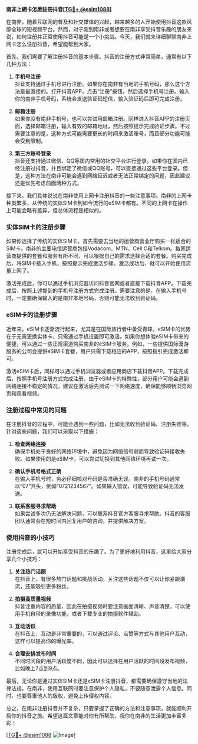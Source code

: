 **南非上網卡怎麽註冊抖音[[TG💪+ @esim1088](https://t.me/s/esim1088)]**

在南非，随着互联网的普及和社交媒体的兴起，越来越多的人开始使用抖音这款风靡全球的短视频平台。然而，对于刚到南非或者想要在南非享受抖音乐趣的朋友来说，如何注册并正常使用抖音可能是一个小挑战。今天，我们就来详细聊聊南非上网卡怎么注册抖音，希望能帮到大家。

首先，我们需要了解注册抖音的基本步骤。抖音的注册方式非常简单，通常有以下几种方法：

1. **手机号注册**  
   抖音支持通过手机号进行注册。如果你在南非有当地的手机号码，那么这个方法是最直接的。打开抖音APP，点击“注册”按钮，然后选择手机号注册。输入你的南非手机号码，系统会发送验证码短信，输入验证码后即可完成注册。

2. **邮箱注册**  
   如果你没有南非手机号，也可以尝试用邮箱注册。同样进入抖音APP的注册页面，选择邮箱注册，输入有效的邮箱地址，然后按照提示完成验证步骤。不过需要注意的是，这种方式可能需要更长的时间来激活账号，而且部分功能可能会受到限制。

3. **第三方账号登录**  
   抖音还支持通过微信、QQ等国内常用的社交平台进行登录。如果你在国内已经注册过抖音，并且绑定了微信或QQ账号，可以直接通过这些平台登录。但是，这种方法在南非可能会遇到网络延迟或者无法正常绑定的问题，因此建议还是优先考虑前面两种方式。

接下来，我们具体说说在南非使用上网卡注册抖音的一些注意事项。南非的上网卡种类繁多，从传统的实体SIM卡到如今流行的eSIM卡都有。不同的上网卡在操作上可能会略有差异，但总体流程是相似的。

### 实体SIM卡的注册步骤

如果你选择了传统的实体SIM卡，首先需要去当地的运营商营业厅购买一张适合的SIM卡。南非的主要电信运营商包括Vodacom、MTN、Cell C和Telkom。每家运营商提供的套餐和服务有所不同，可以根据自己的需求选择合适的套餐。购买完成后，将SIM卡插入手机，按照提示完成激活步骤。激活成功后，就可以开始使用流量上网了。

激活完成后，你可以通过手机浏览器访问抖音官网或者直接下载抖音APP。下载完成后，按照上述提到的手机号注册方式完成注册。需要注意的是，在输入手机号时，一定要确保输入的是南非本地号码，否则可能无法收到验证码。

### eSIM卡的注册步骤

近年来，eSIM卡逐渐流行起来，尤其是在国际旅行者中备受青睐。eSIM卡的优势在于无需更换实体卡，只需通过手机设置即可激活。如果你想体验eSIM卡带来的便捷，可以通过一些正规渠道购买南非的eSIM卡服务。例如，一些提供国际漫游服务的公司会提供eSIM卡套餐，用户只需下载相应的APP，按照指引完成激活即可。

激活eSIM卡后，同样可以通过手机浏览器或者应用商店下载抖音APP。下载完成后，按照手机号注册方式完成注册。由于eSIM卡的特殊性，部分用户可能会遇到网络连接不稳定的情况，建议在激活后先测试一下网络速度，确保能够顺畅浏览网页和观看视频。

### 注册过程中常见的问题

在注册抖音的过程中，可能会遇到一些问题，比如无法收到验证码、注册失败等。针对这些问题，我们可以采取以下措施：

1. **检查网络连接**  
   确保手机处于良好的网络环境中，避免因为网络信号弱而导致验证码接收失败。如果使用的是eSIM卡，可以尝试切换到其他网络环境再试一次。

2. **确认手机号格式正确**  
   在输入手机号时，务必仔细核对号码是否准确无误。南非的手机号码通常以“07”开头，例如“0721234567”。如果输入错误，可能导致验证码无法发送。

3. **联系客服寻求帮助**  
   如果尝试多次仍无法解决问题，可以联系抖音官方客服寻求帮助。抖音的客服团队通常会在短时间内回复用户的咨询，并提供解决方案。

### 使用抖音的小技巧

注册完成后，就可以开始享受抖音的乐趣了。为了更好地利用抖音，这里给大家分享几个小技巧：

1. **关注热门话题**  
   在抖音上，有很多热门话题和挑战活动。关注这些话题不仅可以让你紧跟潮流，还能吸引更多粉丝。

2. **拍摄高质量视频**  
   抖音注重内容的质量，因此在拍摄视频时要注意画面清晰、声音清楚。可以使用手机自带的录像功能，或者下载专业的拍摄软件辅助。

3. **互动活跃**  
   在抖音上，互动是非常重要的。可以通过评论、点赞等方式与其他用户互动，这样可以提高你的曝光率。

4. **合理安排发布时间**  
   不同时间段的用户活跃度不同，因此可以选择在用户活跃的时间段发布视频，比如晚上7点到9点。

最后，无论你是通过实体SIM卡还是eSIM卡注册抖音，都需要确保遵守当地的法律法规。在南非，使用互联网时要注意保护个人隐私，不要随意泄露个人信息。同时，也要尊重他人的版权，避免上传侵权内容。

总之，在南非注册抖音并不复杂，只要掌握了正确的方法和注意事项，就能顺利开启你的抖音之旅。希望这篇文章能对你有所帮助，祝你在南非的生活更加丰富多彩！

[[TG💪+ @esim1088](https://t.me/s/esim1088) ![Image](https://i.postimg.cc/4NQfJmqS/Snipaste-2025-05-13-00-14-12.png)]